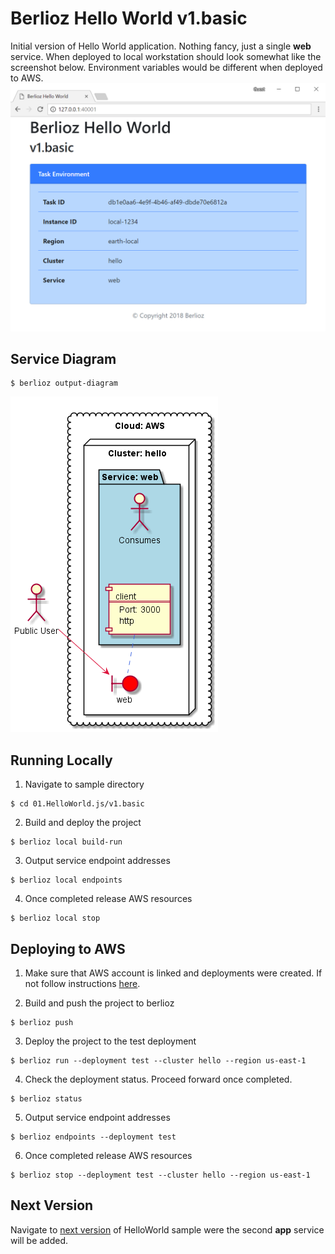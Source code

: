 # Berlioz Hello World v1.basic

Initial version of Hello World application. Nothing fancy, just a single **web**
service. When deployed to local workstation should look somewhat like the
screenshot below. Environment variables would be different when deployed to
AWS.
![v1.basic Screenshot](screenshot.png)

## Service Diagram
```
$ berlioz output-diagram
```
![v1.basic Diagram](diagram.png)

## Running Locally

1. Navigate to sample directory
```
$ cd 01.HelloWorld.js/v1.basic
```

2. Build and deploy the project
```
$ berlioz local build-run
```

3. Output service endpoint addresses
```
$ berlioz local endpoints
```

4. Once completed release AWS resources
```
$ berlioz local stop
```

## Deploying to AWS

1. Make sure that AWS account is linked and deployments were created. If not follow instructions [here](../../README.md).

2. Build and push the project to berlioz
```
$ berlioz push
```

3. Deploy the project to the test deployment
```
$ berlioz run --deployment test --cluster hello --region us-east-1
```

4. Check the deployment status. Proceed forward once completed.
```
$ berlioz status
```

5. Output service endpoint addresses
```
$ berlioz endpoints --deployment test
```

6. Once completed release AWS resources
```
$ berlioz stop --deployment test --cluster hello --region us-east-1
```

## Next Version
Navigate to [next version](../v2.second-service) of HelloWorld sample were the second **app** service will be added.
